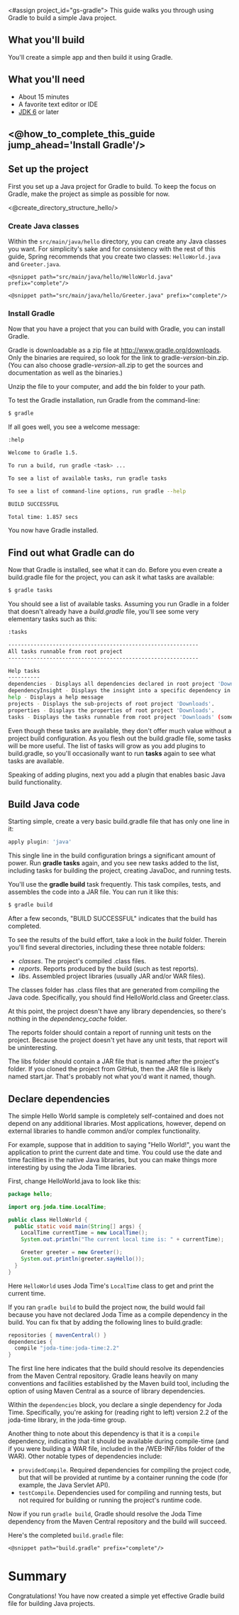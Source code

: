 <#assign project_id="gs-gradle">
This guide walks you through using Gradle to build a simple Java project.

What you'll build
-----------------

You'll create a simple app and then build it using Gradle.

What you'll need
----------------

 - About 15 minutes
 - A favorite text editor or IDE
 - [JDK 6][jdk] or later

[jdk]: http://www.oracle.com/technetwork/java/javase/downloads/index.html

## <@how_to_complete_this_guide jump_ahead='Install Gradle'/>

<a name="scratch"></a>
Set up the project
------------------

First you set up a Java project for Gradle to build. To keep the focus on Gradle, make the project as simple as possible for now.

<@create_directory_structure_hello/>

### Create Java classes

Within the `src/main/java/hello` directory, you can create any Java classes you want. For simplicity's sake and for consistency with the rest of this guide, Spring recommends that you create two classes: `HelloWorld.java` and `Greeter.java`.

    <@snippet path="src/main/java/hello/HelloWorld.java" prefix="complete"/>

    <@snippet path="src/main/java/hello/Greeter.java" prefix="complete"/>


<a name="initial"></a>
### Install Gradle

Now that you have a project that you can build with Gradle, you can install Gradle.

Gradle is downloadable as a zip file at http://www.gradle.org/downloads. Only the binaries are required, so look for the link to gradle-_version_-bin.zip. (You can also choose gradle-_version_-all.zip to get the sources and documentation as well as the binaries.)

Unzip the file to your computer, and add the bin folder to your path.

To test the Gradle installation, run Gradle from the command-line:

```sh
$ gradle
```

If all goes well, you see a welcome message:

```sh
:help

Welcome to Gradle 1.5.

To run a build, run gradle <task> ...

To see a list of available tasks, run gradle tasks

To see a list of command-line options, run gradle --help

BUILD SUCCESSFUL

Total time: 1.857 secs 
```

You now have Gradle installed.

Find out what Gradle can do
------------------------------
Now that Gradle is installed, see what it can do. Before you even create a build.gradle file for the project, you can ask it what tasks are available:

```sh
$ gradle tasks
```

You should see a list of available tasks. Assuming you run Gradle in a folder that doesn't already have a _build.gradle_ file, you'll see some very elementary tasks such as this:

```sh
:tasks

------------------------------------------------------------
All tasks runnable from root project
------------------------------------------------------------

Help tasks
----------
dependencies - Displays all dependencies declared in root project 'Downloads'.
dependencyInsight - Displays the insight into a specific dependency in root project 'Downloads'.
help - Displays a help message
projects - Displays the sub-projects of root project 'Downloads'.
properties - Displays the properties of root project 'Downloads'.
tasks - Displays the tasks runnable from root project 'Downloads' (some of the displayed tasks may belong to subprojects).
```

Even though these tasks are available, they don't offer much value without a project build configuration. As you flesh out the build.gradle file, some tasks will be more useful. The list of tasks will grow as you add plugins to build.gradle, so  you'll occasionally want to run **tasks** again to see what tasks are available.

Speaking of adding plugins, next you add a plugin that enables basic Java build functionality.

Build Java code
------------------
Starting simple, create a very basic build.gradle file that has only one line in it:

```groovy
apply plugin: 'java'
```

This single line in the build configuration brings a significant amount of power. Run **gradle tasks** again, and you see new tasks added to the list, including tasks for building the project, creating JavaDoc, and running tests.

You'll use the **gradle build** task frequently. This task compiles, tests, and assembles the code into a JAR file. You can run it like this:

```sh
$ gradle build
```

After a few seconds, "BUILD SUCCESSFUL" indicates that the build has completed. 

To see the results of the build effort, take a look in the _build_ folder. Therein you'll find several directories, including these three notable folders:

* _classes_. The project's compiled .class files.
* _reports_. Reports produced by the build (such as test reports).
* _libs_. Assembled project libraries (usually JAR and/or WAR files).

The classes folder has .class files that are generated from compiling the Java code. Specifically, you should find HelloWorld.class and Greeter.class.

At this point, the project doesn't have any library dependencies, so there's nothing in the *dependency_cache* folder.

The reports folder should contain a report of running unit tests on the project. Because the project doesn't yet have any unit tests, that report will be uninteresting.

The libs folder should contain a JAR file that is named after the project's folder. If you cloned the project from GitHub, then the JAR file is likely named start.jar. That's probably not what you'd want it named, though.

Declare dependencies
----------------------

The simple Hello World sample is completely self-contained and does not depend on any additional libraries. Most applications, however, depend on external libraries to handle common and/or complex functionality.

For example, suppose that in addition to saying "Hello World!", you want the application to print the current date and time. You could use the date and time facilities in the native Java libraries, but you can make things more interesting by using the Joda Time libraries.

First, change HelloWorld.java to look like this:

```java
package hello;

import org.joda.time.LocalTime;

public class HelloWorld {
  public static void main(String[] args) {
    LocalTime currentTime = new LocalTime();
    System.out.println("The current local time is: " + currentTime);

    Greeter greeter = new Greeter();
    System.out.println(greeter.sayHello());
  }
}
```

Here `HelloWorld` uses Joda Time's `LocalTime` class to get and print the current time. 

If you ran `gradle build` to build the project now, the build would fail because you have not declared Joda Time as a compile dependency in the build. You can fix that by adding the following lines to build.gradle:

```groovy
repositories { mavenCentral() }
dependencies {
  compile "joda-time:joda-time:2.2"
}
```

The first line here indicates that the build should resolve its dependencies from the Maven Central repository. Gradle leans heavily on many conventions and facilities established by the Maven build tool, including the option of using Maven Central as a source of library dependencies.

Within the `dependencies` block, you declare a single dependency for Joda Time. Specifically, you're asking for (reading right to left) version 2.2 of the joda-time library, in the joda-time group. 

Another thing to note about this dependency is that it is a `compile` dependency, indicating that it should be available during compile-time (and if you were building a WAR file, included in the /WEB-INF/libs folder of the WAR). Other notable types of dependencies include:

* `providedCompile`. Required dependencies for compiling the project code, but that will be provided at runtime by a container running the code (for example, the Java Servlet API).
* `testCompile`. Dependencies used for compiling and running tests, but not required for building or running the project's runtime code.

Now if you run `gradle build`, Gradle should resolve the Joda Time dependency from the Maven Central repository and the build will succeed.

Here's the completed `build.gradle` file:

    <@snippet path="build.gradle" prefix="complete"/>

Summary
=======
Congratulations! You have now created a simple yet effective Gradle build file for building Java projects.
